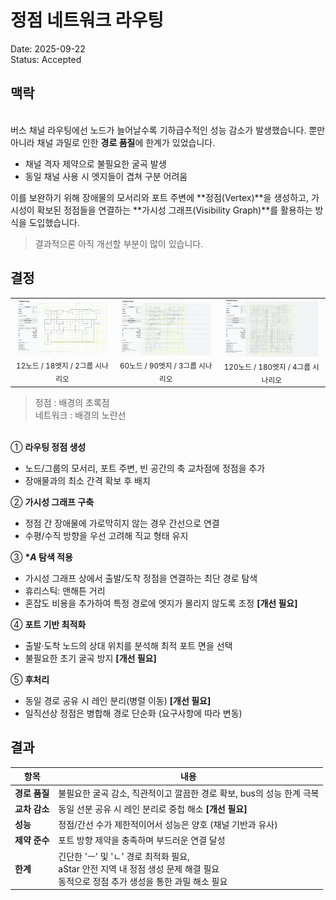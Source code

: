 # 정점 네트워크 라우팅

Date: 2025-09-22   
Status: Accepted

## 맥락

<br/>버스 채널 라우팅에선 노드가 늘어날수록 기하급수적인 성능 감소가 발생했습니다.
뿐만 아니라 채널 과밀로 인한 **경로 품질**에 한계가 있었습니다.

- 채널 격자 제약으로 불필요한 굴곡 발생
- 동일 채널 사용 시 엣지들이 겹쳐 구분 어려움

이를 보완하기 위해 장애물의 모서리와 포트 주변에 **정점(Vertex)**을 생성하고, 가시성이 확보된 정점들을 연결하는 **가시성 그래프(Visibility Graph)**를 활용하는 방식을 도입했습니다.

> 결과적으론 아직 개선할 부분이 많이 있습니다.

## 결정

<table align="center">
  <tr>
    <td align="center">
      <img src="../src/12_18_2/vertices.png" width="95%" alt="vertices 알고리즘">
      <br>
      <sub>12노드 / 18엣지 / 2그룹 시나리오</sub>
    </td>
    <td align="center">
      <img src="../src/60_90_3/vertices.png" width="95%" alt="vertices 알고리즘">
      <br>
      <sub>60노드 / 90엣지 / 3그룹 시나리오</sub>
    </td>
    <td align="center">
      <img src="../src/120_180_4/vertices.png" width="95%" alt="vertices 알고리즘">
      <br>
      <sub>120노드 / 180엣지 / 4그룹 시나리오</sub>
    </td>
  </tr>
</table>

> 정점 : 배경의 초록점  
> 네트워크 : 배경의 노란선

<br/>① **라우팅 정점 생성**

- 노드/그룹의 모서리, 포트 주변, 빈 공간의 축 교차점에 정점을 추가
- 장애물과의 최소 간격 확보 후 배치

② **가시성 그래프 구축**

- 정점 간 장애물에 가로막히지 않는 경우 간선으로 연결
- 수평/수직 방향을 우선 고려해 직교 형태 유지

③ **\*_A_ 탐색 적용**

- 가시성 그래프 상에서 출발/도착 정점을 연결하는 최단 경로 탐색
- 휴리스틱: 맨해튼 거리
- 혼잡도 비용을 추가하여 특정 경로에 엣지가 몰리지 않도록 조정 **[개선 필요]**

④ **포트 기반 최적화**

- 출발·도착 노드의 상대 위치를 분석해 최적 포트 면을 선택
- 불필요한 초기 굴곡 방지 **[개선 필요]**

⑤ **후처리**

- 동일 경로 공유 시 레인 분리(병렬 이동) **[개선 필요]**
- 일직선상 정점은 병합해 경로 단순화 (요구사항에 따라 변동)

## 결과

| 항목          | 내용                                                                                    |
| ------------- | --------------------------------------------------------------------------------------- |
| **경로 품질** | 불필요한 굴곡 감소, 직관적이고 깔끔한 경로 확보, bus의 성능 한계 극복                   |
| **교차 감소** | 동일 선분 공유 시 레인 분리로 중첩 해소 **[개선 필요]**                                 |
| **성능**      | 정점/간선 수가 제한적이어서 성능은 양호 (채널 기반과 유사)                              |
| **제약 준수** | 포트 방향 제약을 충족하며 부드러운 연결 달성                                            |
| **한계**      | 긴단한 'ㅡ' 및 'ㄴ' 경로 최적화 필요, <br/> aStar 안전 지역 내 정점 생성 문제 해결 필요 <br/> 동적으로 정점 추가 생성을 통한 과밀 해소 필요|
